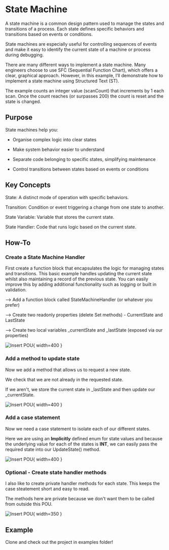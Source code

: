 # State Machine

A state machine is a common design pattern used to manage the states and transitions of a process. Each state defines specific behaviors and transitions based on events or conditions.

State machines are especially useful for controlling sequences of events and make it easy to identify the current state of a machine or process during debugging.

There are many different ways to implement a state machine. Many engineers choose to use SFC (Sequential Function Chart), which offers a clear, graphical approach. However, in this example, I’ll demonstrate how to implement a state machine using Structured Text (ST).

The example counts an integer value (scanCount) that increments by 1 each scan. Once the count reaches (or surpasses 200) the count is reset and the state is changed.

## Purpose

State machines help you:

- Organise complex logic into clear states

- Make system behavior easier to understand

- Separate code belonging to specific states, simplifying maintenance

- Control transitions between states based on events or conditions

## Key Concepts

State: A distinct mode of operation with specific behaviors.

Transition: Condition or event triggering a change from one state to another.

State Variable: Variable that stores the current state.

State Handler: Code that runs logic based on the current state.

## How-To

### Create a State Machine Handler

First create a function block that encapsulates the logic for managing states and transitions.
This basic example handles updating the current state whilst also maintaining a record of the previous state.
You can easily improve this by adding additional functionality such as logging or built in validation.

--> Add a function block called StateMachineHandler (or whatever you prefer)

--> Create two readonly properties (delete Set methods) - CurrentState and LastState

--> Create two local variables _currentState and _lastState (exposed via our properties)

![Insert POU](/ooip-tutorial-library/private/images/StateMachine/state-handler-properties.png){ width=400 }


### Add a method to update state

Now we add a method that allows us to request a new state.

We check that we are not already in the requested state.

If we aren't, we store the current state in _lastState and then update our _currentState.

![Insert POU](/ooip-tutorial-library/private/images/StateMachine/update-state.png){ width=400 }

### Add a case statement

Now we need a case statement to isolate each of our different states.

Here we are using an **Implicitly** defined enum for state values and because the underlying value for each of the states is **INT**, we can easily pass the required state into our UpdateState() method.

![Insert POU](/ooip-tutorial-library/private/images/StateMachine/case-statement.png){ width=400 }

### Optional - Create state handler methods

I also like to create private handler methods for each state. This keeps the case steatement short and easy to read.

The methods here are private because we don't want them to be called from outside this POU.

![Insert POU](/ooip-tutorial-library/private/images/StateMachine/handle-methods.png){ width=350 }

## Example

Clone and check out the project in examples folder!